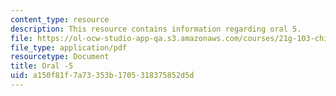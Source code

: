 ```yaml
---
content_type: resource
description: This resource contains information regarding oral 5.
file: https://ol-ocw-studio-app-qa.s3.amazonaws.com/courses/21g-103-chinese-iii-regular-fall-2003/a150f81f7a73353b1705318375852d5d_MIT21G_103F03_oral_5.pdf
file_type: application/pdf
resourcetype: Document
title: Oral -5
uid: a150f81f-7a73-353b-1705-318375852d5d
---
```

